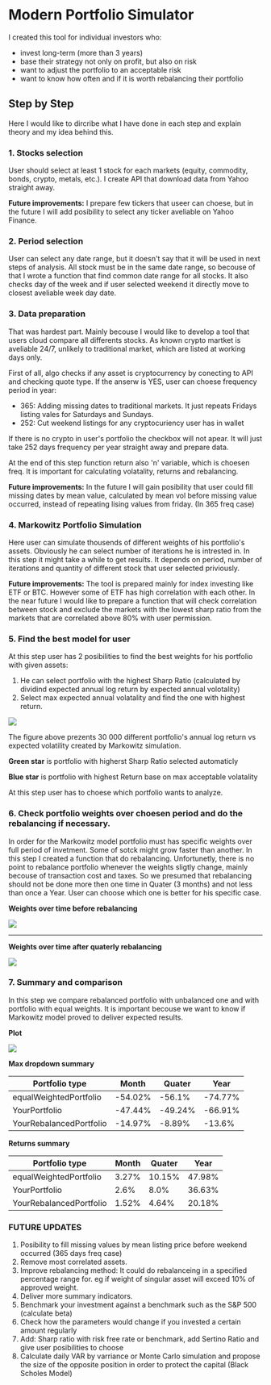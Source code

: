 # Modern Portfolio Simulator

I created this tool for individual investors who:
- invest long-term (more than 3 years)
- base their strategy not only on profit, but also on risk
- want to adjust the portfolio to an acceptable risk
- want to know how often and if it is worth rebalancing their portfolio

## Step by Step
Here I would like to dircribe what I have done in each step and explain theory and my idea behind this.

### 1. Stocks selection
 
User should select at least 1 stock for each markets (equity, commodity, bonds, crypto, metals, etc.). I create API that download data from Yahoo straight away.

**Future improvements:** I prepare few tickers that useer can choese, but in the future I will add posibility to select any ticker aveliable on Yahoo Finance. 
 
### 2. Period selection

User can select any date range, but it doesn't say that it will be used in next steps of analysis. All stock must be in the same date range, so becouse of that I wrote a function that find common date range for all stocks. It also checks day of the week and if user selected weekend it directly move to closest aveliable week day date.

### 3. Data preparation

That was hardest part. Mainly becouse I would like to develop a tool that users cloud compare all differents stocks. As known crypto martket is aveliable 24/7, unlikely to traditional market, which are listed at working days only. 

First of all, algo checks if any asset is cryptocurrency by conecting to API and checking quote type. If the anserw is YES, user can choese frequency period in year:

- 365: Adding missing dates to traditional markets. It just repeats Fridays listing vales for Saturdays and Sundays.
- 252: Cut weekend listings for any cryptocuriency user has in wallet

If there is no crypto in user's portfolio the checkbox will not apear. It will just take 252 days frequency per year straight away and prepare data.

At the end of this step function return also 'n' variable, which is choesen freq. It is important for calculating volatality, returns and rebalancing.

**Future improvements:** In the future I will gain posibility that user could fill missing dates by mean value, calculated by mean vol before missing value occurred, instead of repeating lising values from friday. (In 365 freq case)

### 4. Markowitz Portfolio Simulation

Here user can simulate thousends of different weights of his portfolio's assets. Obviously he can select number of iterations he is intrested in. In this step it might take a while to get results. It depends on period, number of iterations and quantity of different stock that user selected priviously. 

**Future improvements:** The tool is prepared mainly for index investing like ETF or BTC. However some of ETF has high correlation with each other. In the near future I would like to prepare a function that will check correlation between stock and exclude the markets with the lowest sharp ratio from the markets that are correlated above 80% with user permission.

### 5. Find the best model for user

At this step user has 2 posibilities to find the best weights for his portfolio with given assets:

1. He can select portfolio with the highest Sharp Ratio (calculated by dividind expected annual log return by expected annual volotality)
2. Select max expected annual volatality and find the one with highest return. 

![](https://github.com/maciej-mlynski/ModerPortfolioSimulator/blob/main/Img/MM_Model2.png?raw=true)

The figure above prezents 30 000 different portfolio's annual log return vs expected volatility created by Markowitz simulation. 

**Green star** is portfolio with higherst Sharp Ratio selected automaticly

**Blue star** is portfolio with highest Return base on max acceptable volatality

At this step user has to choese which portfolio wants to analyze. 

### 6. Check portfolio weights over choesen period and do the rebalancing if necessary.

In order for the Markowitz model portfolio must has specific weights over full period of invetment. Some of sotck might grow faster than another. In this step I created a function that do rebalancing. Unfortunetly, there is no point to rebalance portfolio whenever the weights sligtly change, mainly becouse of transaction cost and taxes. So we presumed that rebalancing should not be done more then one time in Quater (3 months) and not less than once a Year. User can choose which one is better for his specific case. 

**Weights over time before rebalancing**

![](https://github.com/maciej-mlynski/ModerPortfolioSimulator/blob/main/Img/WeightsUnbalanced.png?raw=true)

--------------------------------------------------------------------------------------------------------------

**Weights over time after quaterly rebalancing**

![](https://github.com/maciej-mlynski/ModerPortfolioSimulator/blob/main/Img/WeightsAfterRebalanceing.png?raw=true)


### 7. Summary and comparison

In this step we compare rebalanced portfolio with unbalanced one and with portfolio with equal weights. It is important becouse we want to know if Markowitz model proved to deliver expected results. 

**Plot**

![](https://github.com/maciej-mlynski/ModerPortfolioSimulator/blob/main/Img/walletsComparsion.png?raw=true)

**Max dropdown summary**

| Portfolio type          | Month	  | Quater	 | Year    |
| ------------------------|---------|---------|---------|
| equalWeightedPortfolio  |	-54.02%	| -56.1%	 | -74.77% |
| YourPortfolio	          | -47.44%	| -49.24%	| -66.91% |
| YourRebalancedPortfolio	| -14.97%	| -8.89%	 | -13.6%  |


**Returns summary**

| Portfolio type          | Month	  | Quater	 | Year    |
| ------------------------|---------|---------|---------|
| equalWeightedPortfolio  |	3.27%	  | 10.15%	 | 47.98%  |
| YourPortfolio	          | 2.6%	   | 8.0%	  	| 36.63%  |
| YourRebalancedPortfolio	| 1.52%   | 4.64% 	 | 20.18%  |



### FUTURE UPDATES


1. Posibility to fill missing values by mean listing price before weekend occurred (365 days freq case) 
2. Remove most correlated assets.
3. Improve rebalancing method: It could do rebalanceing in a specified percentage range for. eg if weight of singular asset will exceed 10% of approved weight.
4. Deliver more summary indicators.
5. Benchmark your investment against a benchmark such as the S&P 500 (calculate beta)
6. Check how the parameters would change if you invested a certain amount regularly
7. Add: Sharp ratio with risk free rate or benchmark, add Sertino Ratio and give user posibilities to choose
8. Calculate daily VAR by varriance or Monte Carlo simulation and propose the size of the opposite position in order to protect the capital (Black Scholes Model)






